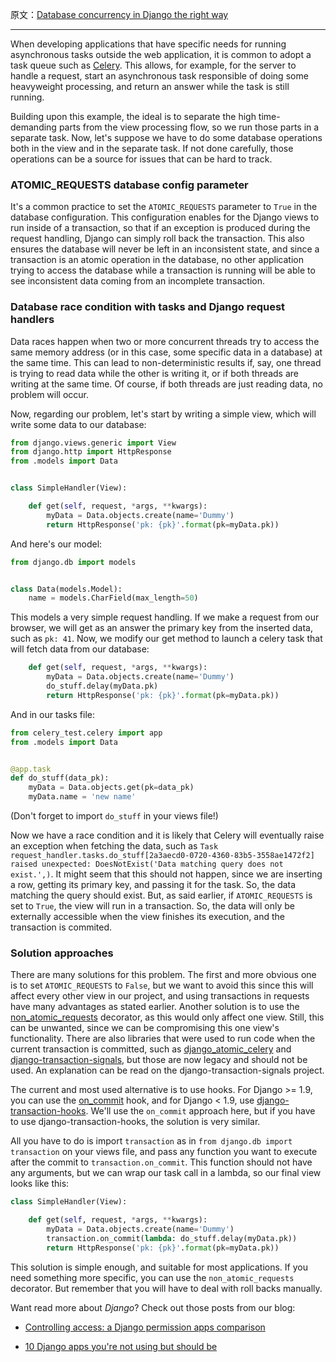 原文：[Database concurrency in Django the right way](http://www.vinta.com.br/blog/2016/database-concurrency-in-django-the-right-way/)

---

When developing applications that have specific needs for running asynchronous tasks outside the web application, it is common to adopt a task queue such as [Celery](http://www.celeryproject.org/). This allows, for example, for the server to handle a request, start an asynchronous task responsible of doing some heavyweight processing, and return an answer while the task is still running. 

Building upon this example, the ideal is to separate the high time-demanding parts from the view processing flow, so we run those parts in a separate task. Now, let's suppose we have to do some database operations both in the view and in the separate task. If not done carefully, those operations can be a source for issues that can be hard to track.

### ATOMIC_REQUESTS database config parameter

It's a common practice to set the `ATOMIC_REQUESTS` parameter to `True` in the database configuration. This configuration enables for the Django views to run inside of a transaction, so that if an exception is produced during the request handling, Django can simply roll back the transaction. This also ensures the database will never be left in an inconsistent state, and since a transaction is an atomic operation in the database, no other application trying to access the database while a transaction is running will be able to see inconsistent data coming from an incomplete transaction.

### Database race condition with tasks and Django request handlers

Data races happen when two or more concurrent threads try to access the same memory address (or in this case, some specific data in a database) at the same time. This can lead to non-deterministic results if, say, one thread is trying to read data while the other is writing it, or if both threads are writing at the same time. Of course, if both threads are just reading data, no problem will occur.

Now, regarding our problem, let's start by writing a simple view, which will write some data to our database:


```python
from django.views.generic import View
from django.http import HttpResponse
from .models import Data


class SimpleHandler(View):

    def get(self, request, *args, **kwargs):
        myData = Data.objects.create(name='Dummy')
        return HttpResponse('pk: {pk}'.format(pk=myData.pk))
```

And here's our model:

```python
from django.db import models


class Data(models.Model):
    name = models.CharField(max_length=50)
```

This models a very simple request handling. If we make a request from our browser, we will get as an answer the primary key from the inserted data, such as `pk: 41`. Now, we modify our get method to launch a celery task that will fetch data from our database:

```python
    def get(self, request, *args, **kwargs):
        myData = Data.objects.create(name='Dummy')
        do_stuff.delay(myData.pk)
        return HttpResponse('pk: {pk}'.format(pk=myData.pk))
```

And in our tasks file:

```python
from celery_test.celery import app
from .models import Data


@app.task
def do_stuff(data_pk):
    myData = Data.objects.get(pk=data_pk)
    myData.name = 'new name'
```

(Don't forget to import `do_stuff` in your views file!)

Now we have a race condition and it is likely that Celery will eventually raise an exception when fetching the data, such as `Task request_handler.tasks.do_stuff[2a3aecd0-0720-4360-83b5-3558ae1472f2] raised unexpected: DoesNotExist('Data matching query does not exist.',)`. It might seem that this should not happen, since we are inserting a row, getting its primary key, and passing it for the task. So, the data matching the query should exist. But, as said earlier, if `ATOMIC_REQUESTS` is set to `True`, the view will run in a transaction. So, the data will only be externally accessible when the view finishes its execution, and the transaction is commited.

### Solution approaches

There are many solutions for this problem. The first and more obvious one is to set `ATOMIC_REQUESTS` to `False`, but we want to avoid this since this will affect every other view in our project, and using transactions in requests have many advantages as stated earlier. Another solution is to use the [non_atomic_requests](https://docs.djangoproject.com/en/1.8/topics/db/transactions/#django.db.transaction.non_atomic_requests) decorator, as this would only affect one view. Still, this can be unwanted, since we can be compromising this one view's functionality. There are also libraries that were used to run code when the current transaction is committed, such as [django_atomic_celery](https://github.com/adamchainz/django_atomic_celery) and [django-transaction-signals](https://github.com/aaugustin/django-transaction-signals), but those are now legacy and should not be used. An explanation can be read on the django-transaction-signals project.

The current and most used alternative is to use hooks. For Django &gt;= 1.9, you can use the [on_commit](https://docs.djangoproject.com/en/1.10/topics/db/transactions/#django.db.transaction.on_commit) hook, and for Django &lt; 1.9, use [django-transaction-hooks](https://django-transaction-hooks.readthedocs.io/en/latest/). We'll use the `on_commit` approach here, but if you have to use django-transaction-hooks, the solution is very similar.

All you have to do is import `transaction` as in `from django.db import transaction` on your views file, and pass any function you want to execute after the commit to `transaction.on_commit`. This function should not have any arguments, but we can wrap our task call in a lambda, so our final view looks like this:

```python
class SimpleHandler(View):

    def get(self, request, *args, **kwargs):
        myData = Data.objects.create(name='Dummy')
        transaction.on_commit(lambda: do_stuff.delay(myData.pk))
        return HttpResponse('pk: {pk}'.format(pk=myData.pk))
```

This solution is simple enough, and suitable for most applications. If you need something more specific, you can use the `non_atomic_requests` decorator. But remember that you will have to deal with roll backs manually.

Want read more about _Django_? Check out those posts from our blog:

*   [Controlling access: a Django permission apps comparison](http://www.vinta.com.br/blog/2016/controlling-access-a-django-permission-apps-comparison/)

*   [10 Django apps you're not using but should be](http://www.vinta.com.br/blog/2015/10-django-apps-youre-not-using-but-should-be/)</div>
